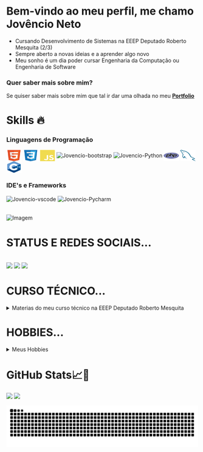 # Bem-vindo ao meu perfil, me chamo Jovêncio Neto

 - Cursando Desenvolvimento de Sistemas na EEEP Deputado Roberto Mesquita (2/3) <br>
 - Sempre aberto a novas ideias e a aprender algo novo <br>
 - Meu sonho é um dia poder cursar Engenharia da Computação ou Engenharia de Software<br>

### Quer saber mais sobre mim?

Se quiser saber mais sobre mim que tal ir dar uma olhada no meu <strong><a href="https://jovencioneto.github.io/Portifolio/">Portfolio</a></strong> 

# Skills 🔥

<div style="flex-basis: 48%;">
  <h3>Linguagens de Programação</h3>
  
  <img align="center" alt="Jovencio-HTML" height="30" width="40" src="https://raw.githubusercontent.com/devicons/devicon/master/icons/html5/html5-original.svg">
  <img align="center" alt="Jovencio-CSS" height="30" width="40" src="https://raw.githubusercontent.com/devicons/devicon/master/icons/css3/css3-original.svg">
  <img align="center" alt="Jovencio-Js" height="30" width="40" src="https://raw.githubusercontent.com/devicons/devicon/master/icons/javascript/javascript-plain.svg">
  <img align="center" alt="Jovencio-bootstrap" height="30" width="40" src="https://cdn.jsdelivr.net/gh/devicons/devicon@latest/icons/bootstrap/bootstrap-original.svg">
  <img align="center" alt="Jovencio-Python" height="30" width="40" src="https://i.imgur.com/w6HYuAI.png">
  <img align="center" alt="Jovencio-PHP" height="30" width="40" src="https://raw.githubusercontent.com/devicons/devicon/master/icons/php/php-original.svg">
  <img align="center" alt="Jovencio-MySQL" height="30" width="40" src="https://raw.githubusercontent.com/devicons/devicon/master/icons/mysql/mysql-original.svg">
  <img align="center" alt="Jovencio-C++" height="30" width="40" src="https://raw.githubusercontent.com/devicons/devicon/master/icons/cplusplus/cplusplus-original.svg">
</div>

### IDE's e Frameworks

<div style="flex-basis: 48%;">
  <img align="center" alt="Jovencio-vscode" height="30" width="40" src="https://upload.wikimedia.org/wikipedia/commons/9/9a/Visual_Studio_Code_1.35_icon.svg">
  <img align="center" alt="Jovencio-Pycharm" height="30" width="40" src="https://upload.wikimedia.org/wikipedia/commons/1/1d/PyCharm_Icon.svg">
</div>
<br>

<p align="left">
  <img align="center" src="https://github.com/VariableBee/VariableBee/assets/77739311/4e9f41af-6b57-49a7-b15a-74322e96b4d7" alt="Imagem">
</p>

# STATUS E REDES SOCIAIS... 

<br>

<div style="display:inline_block">
  <a href="" target="_blank"><img src="https://img.shields.io/badge/-Instagram-%23E4405F?style=for-the-badge&logo=instagram&logoColor=white" target=" _blank"></a>
  <a href="mailto:jovencioneto@hotmail.com"><img src="https://img.shields.io/badge/-Hotmail-%23333?style=for-the-badge&logo=gmail&logoColor=white" target="_blank"></a>
  <a href="https://www.linkedin.com/in/jov%C3%AAncio-neto-a872122b8/target="_blank"><img src="https://img.shields.io/badge/-LinkedIn-%230077B5?style=for-the-badge&logo=linkedin&logoColor=white" target="_blank"></a>
</div>

# CURSO TÉCNICO...
<details>

  <summary>Materias do meu curso técnico na EEEP Deputado Roberto Mesquita</summary>
  <br>
  
 <table border="2">
   <tr>
  <th>Análise e Desenvolvimento de Sistemas</th>
  </tr>
  <tr>
  <td>LÓGICA DE PROGRAMAÇÃO ✔ </td>
  </tr>
  <tr>
  <td>ARQUITETURA E MANUTENÇÃO DE COMPUTADORES ✔</td>
  </tr>
  <tr>
  <td>PLANEJAMENTO DE CARREIRA ✔</td>
  </tr>
  <tr>
  <td>PROGRAMAÇÃO WEB ✔</td>
  </tr>
  <tr>
  <td>GESTÃO DE STARTUPS 1 ✔</td>
  </tr>
  <tr>
  <td>ANÁLISE E PROJETO DE SISTEMAS ✔</td>
  </tr>
  <tr>
  <td>DESIGN DE INTERFACE E USABILIDADE ✔</td>
  </tr>

  <tr>
  <td>BANCO DE DADOS ✔</td>
  </tr>

  <tr>
  <td>SISTEMAS EMBARCADOS 🔄</td>
  </tr>

  <tr>
  <td>GESTÃO DE STARTUPS 2 🔄</td>
  </tr>

  <tr>
  <td>PROGRAMAÇÃO ORIENTADA A OBJETOS 🔄</td>
  </tr>

  <tr>
  <td>SISTEMAS DE SEGURANÇA DA INFORMAÇÃO 🔄</td>
  </tr>

  <tr>
  <td>REDE DE COMPUTADORES 🔄</td>
  </tr>

  <tr>
  <td>INGLÊS TÉCNICO 🔄</td>
  </tr>

  <tr>
  <td>QUALIDADE E TESTE DE SOFTWARES ✘</td>
  </tr>

  <tr>
  <td>PROJETO INTEGRADOR TI ✘</td>
  </tr>

  <tr>
  <td>DESENVOLVIMENTO DE APLICAÇÕES PARA DISPOSITIVOS MÓVEIS ✘</td>
  </tr>

  <tr>
  <td>GESTÃO DE STARTUPS 3 ✘</td>
  </tr>

  <tr>
  <td>ESTÁGIO ✘</td>
  </tr>

  </table>
</details>

# HOBBIES...
<details>
  <summary>Meus Hobbies</summary> <br>
  
  ➤Tocar guitarra (aprendendo); <br>
  ➤Aprender algo novo(e passar raiva tentando aprender);<br>
  ➤Andar de bicicleta (com música e um friozinho fica perfeito);<br>
  ➤Passar raiva jogando com amigos (melhor parte do dia);<br>
  ➤Passear com meu cachorro (Bethoven lindo);<br>
  ➤Escutar músicas (F song e Freaks são minhas favoritas);<br>
  ➤Em progresso (atualizando...);<br>
  
</details>

  # GitHub Stats📈🤖
  
 <div>
    <img src="https://github-readme-stats.vercel.app/api?username=JovencioNeto&show_icons=true&theme=algolia&locale=pt-br"/>
    <img   src="https://github-readme-stats.vercel.app/api/top-langs/?username=JovencioNeto&size_weight=0.5&count_weight=0.5&theme=algolia&locale=pt-br"/>
 </div>

![Snake animation](https://github.com/JovencioNeto/JovencioNeto/blob/output/python_cobrinha_tchola.svg)
